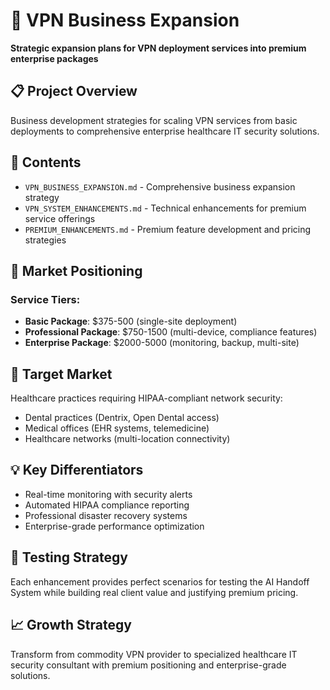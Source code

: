 # 🚀 VPN Business Expansion

**Strategic expansion plans for VPN deployment services into premium enterprise packages**

## 📋 Project Overview

Business development strategies for scaling VPN services from basic deployments to comprehensive enterprise healthcare IT security solutions.

## 📁 Contents

- `VPN_BUSINESS_EXPANSION.md` - Comprehensive business expansion strategy
- `VPN_SYSTEM_ENHANCEMENTS.md` - Technical enhancements for premium service offerings
- `PREMIUM_ENHANCEMENTS.md` - Premium feature development and pricing strategies

## 🎯 Market Positioning

### Service Tiers:
- **Basic Package**: $375-500 (single-site deployment)
- **Professional Package**: $750-1500 (multi-device, compliance features)
- **Enterprise Package**: $2000-5000 (monitoring, backup, multi-site)

## 🏥 Target Market

Healthcare practices requiring HIPAA-compliant network security:
- Dental practices (Dentrix, Open Dental access)
- Medical offices (EHR systems, telemedicine)
- Healthcare networks (multi-location connectivity)

## 💡 Key Differentiators

- Real-time monitoring with security alerts
- Automated HIPAA compliance reporting
- Professional disaster recovery systems
- Enterprise-grade performance optimization

## 🧪 Testing Strategy

Each enhancement provides perfect scenarios for testing the AI Handoff System while building real client value and justifying premium pricing.

## 📈 Growth Strategy

Transform from commodity VPN provider to specialized healthcare IT security consultant with premium positioning and enterprise-grade solutions.
